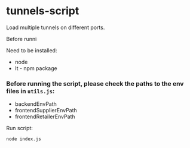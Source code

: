 # tunnels-script

Load multiple tunnels on different ports.

Before runni

Need to be installed:

- node
- lt - npm package

### Before running the script, please check the paths to the env files in `utils.js`:

- backendEnvPath
- frontendSupplierEnvPath
- frontendRetailerEnvPath

Run script:

```
node index.js
```
